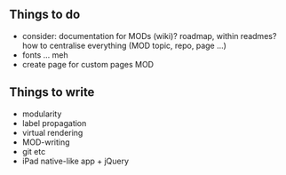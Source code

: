 Things to do
-----------

*   consider: documentation for MODs (wiki)? roadmap, within readmes? how to centralise everything (MOD topic, repo, page ...)
*   fonts ... meh
*   create page for custom pages MOD

Things to write
---------------

*   modularity
*   label propagation
*   virtual rendering
*   MOD-writing
*   git etc
*   iPad native-like app + jQuery
